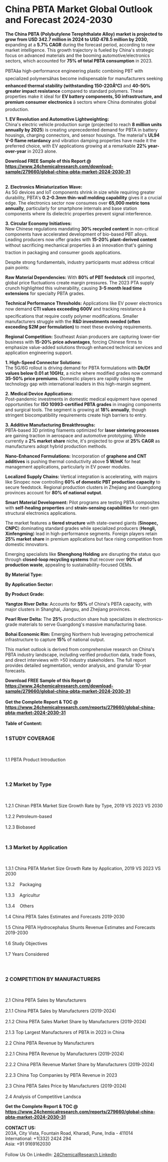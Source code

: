 <h1>China PBTA Market Global Outlook and Forecast 2024-2030</h1><p><strong>The China PBTA (Polybutylene Terephthalate Alloy) market is projected to grow from USD 342.7 million in 2024 to USD 478.5 million by 2030</strong>, expanding at a <strong>5.7% CAGR</strong> during the forecast period, according to new market intelligence. This growth trajectory is fueled by China's strategic focus on advanced materials and the booming automotive/electronics sectors, which accounted for <strong>75% of total PBTA consumption</strong> in 2023.</p><p>PBTAâa high-performance engineering plastic combining PBT with specialized polymersâhas become indispensable for manufacturers seeking <strong>enhanced thermal stability (withstanding 150-220Â°C)</strong> and <strong>40-50% greater impact resistance</strong> compared to standard polymers. These properties make it ideal for <strong>EV battery components, 5G infrastructure, and premium consumer electronics</strong> â sectors where China dominates global production.</p><p><strong>1. EV Revolution and Automotive Lightweighting:</strong><br>
China's electric vehicle production surge (projected to reach <strong>8 million units annually by 2025</strong>) is creating unprecedented demand for PBTA in battery housings, charging connectors, and sensor housings. The material's <strong>UL94 V-0 flame retardancy</strong> and vibration damping properties have made it the preferred choice, with EV applications growing at a remarkable <strong>22% year-over-year</strong> in 2023 alone.</p><div><b>Download FREE Sample of this Report @ 
            <a href="https://www.24chemicalresearch.com/download-sample/279660/global-china-pbta-market-2024-2030-31">
            https://www.24chemicalresearch.com/download-sample/279660/global-china-pbta-market-2024-2030-31</a></b></div><br><p><strong>2. Electronics Miniaturization Wave:</strong><br>
As 5G devices and IoT components shrink in size while requiring greater durability, PBTA's <strong>0.2-0.3mm thin-wall molding capability</strong> gives it a crucial edge. The electronics sector now consumes over <strong>65,000 metric tons annually</strong>, particularly for smartphone internals and base station components where its dielectric properties prevent signal interference.</p><p><strong>3. Circular Economy Initiatives:</strong><br>
New Chinese regulations mandating <strong>30% recycled content</strong> in non-critical components have accelerated development of bio-based PBT alloys. Leading producers now offer grades with <strong>15-20% plant-derived content</strong> without sacrificing mechanical properties â an innovation that's gaining traction in packaging and consumer goods applications.</p><p>Despite strong fundamentals, industry participants must address critical pain points:</p><p><strong>Raw Material Dependencies:</strong> With <strong>80% of PBT feedstock</strong> still imported, global price fluctuations create margin pressures. The 2023 PTA supply crunch highlighted this vulnerability, causing <strong>3-5 month lead time extensions</strong> for specialty PBTA grades.</p><p><strong>Technical Performance Thresholds:</strong> Applications like EV power electronics now demand <strong>CTI values exceeding 600V</strong> and tracking resistance â specifications that require costly polymer modifications. Smaller manufacturers struggle with the <strong>R&amp;D investments needed (often exceeding $2M per formulation)</strong> to meet these evolving requirements.</p><p><strong>Regional Competition:</strong> Southeast Asian producers are capturing lower-tier business with <strong>15-20% price advantages</strong>, forcing Chinese firms to emphasize value-added solutions through enhanced technical services and application engineering support.</p><p><strong>1. High-Speed Connector Solutions:</strong><br>
The 5G/6G rollout is driving demand for PBTA formulations with <strong>Dk/Df values below 0.01 at 10GHz</strong>, a niche where modified grades now command <strong>35-50% price premiums</strong>. Domestic players are rapidly closing the technology gap with international leaders in this high-margin segment.</p><p><strong>2. Medical Device Applications:</strong><br>
Post-pandemic investments in domestic medical equipment have opened opportunities for <strong>ISO 10993-certified PBTA grades</strong> in imaging components and surgical tools. The segment is growing at <strong>18% annually</strong>, though stringent biocompatibility requirements create high barriers to entry.</p><p><strong>3. Additive Manufacturing Breakthroughs:</strong><br>
PBTA-based 3D printing filaments optimized for <strong>laser sintering processes</strong> are gaining traction in aerospace and automotive prototyping. While currently a <strong>2% market share</strong> niche, it's projected to grow at <strong>25% CAGR</strong> as manufacturers adopt hybrid production methods.</p><p><strong>Nano-Enhanced Formulations:</strong> Incorporation of <strong>graphene and CNT additives</strong> is pushing thermal conductivity above <strong>5 W/mK</strong> for heat management applications, particularly in EV power modules.</p><p><strong>Localized Supply Chains:</strong> Vertical integration is accelerating, with majors like Sinopec now controlling <strong>60% of domestic PBT production capacity</strong> to secure feedstock. Regional production clusters in Zhejiang and Guangdong provinces account for <strong>80% of national output</strong>.</p><p><strong>Smart Material Development:</strong> Pilot programs are testing PBTA composites with <strong>self-healing properties</strong> and <strong>strain-sensing capabilities</strong> for next-gen structural electronics applications.</p><p>The market features a <strong>tiered structure</strong> with state-owned giants (<strong>Sinopec, CNPC</strong>) dominating standard grades while specialized producers (<strong>Hengli, Xinfengming</strong>) lead in high-performance segments. Foreign players retain <strong>25% market share</strong> in premium applications but face rising competition from domestic innovators.</p><p>Emerging specialists like <strong>Shenghong Holding</strong> are disrupting the status quo through <strong>closed-loop recycling systems</strong> that recover over <strong>90% of production waste</strong>, appealing to sustainability-focused OEMs.</p><p><strong>By Material Type:</strong></p><p><strong>By Application Sector:</strong></p><p><strong>By Product Grade:</strong></p><p><strong>Yangtze River Delta:</strong> Accounts for <strong>55%</strong> of China's PBTA capacity, with major clusters in Shanghai, Jiangsu, and Zhejiang provinces.</p><p><strong>Pearl River Delta:</strong> The <strong>25%</strong> production share hub specializes in electronics-grade materials to serve Guangdong's massive manufacturing base.</p><p><strong>Bohai Economic Rim:</strong> Emerging Northern hub leveraging petrochemical infrastructure to capture <strong>15%</strong> of national output.</p><p>This market outlook is derived from comprehensive research on China's PBTA industry landscape, including verified production data, trade flows, and direct interviews with &gt;50 industry stakeholders. The full report provides detailed segmentation, vendor analysis, and granular 10-year forecasts.</p><div><b>Download FREE Sample of this Report @ 
            <a href="https://www.24chemicalresearch.com/download-sample/279660/global-china-pbta-market-2024-2030-31">
            https://www.24chemicalresearch.com/download-sample/279660/global-china-pbta-market-2024-2030-31</a></b></div><br><div><b>Get the Complete Report & TOC @ 
            <a href="https://www.24chemicalresearch.com/reports/279660/global-china-pbta-market-2024-2030-31">
            https://www.24chemicalresearch.com/reports/279660/global-china-pbta-market-2024-2030-31</a></b></div><br>
            <b>Table of Content:</b><p><h2><span style="font-size:16px"><strong>1 STUDY COVERAGE</strong></span></h2><br />
<p>1.1 PBTA Product Introduction</p><br />
<h2><span style="font-size:16px"><strong>1.2 Market by Type</strong></span></h2><br />
<p>1.2.1 Chinan PBTA Market Size Growth Rate by Type, 2019 VS 2023 VS 2030<br /><br />
1.2.2 Petroleum-based&nbsp;&nbsp; &nbsp;<br /><br />
1.2.3 Biobased<br /><br />
<h2><span style="font-size:16px"><strong>1.3 Market by Application</strong></span></h2><br />
<p>1.3.1 China PBTA Market Size Growth Rate by Application, 2019 VS 2023 VS 2030<br /><br />
1.3.2&nbsp;&nbsp; &nbsp;Packaging<br /><br />
1.3.3&nbsp;&nbsp; &nbsp;Agricultur<br /><br />
1.3.4&nbsp;&nbsp; &nbsp;Others<br /><br />
1.4 China PBTA Sales Estimates and Forecasts 2019-2030<br /><br />
1.5 China PBTA Hydrocephalus Shunts Revenue Estimates and Forecasts 2019-2030<br /><br />
1.6 Study Objectives<br /><br />
1.7 Years Considered</p><br />
<h2><span style="font-size:16px"><strong>2 COMPETITION BY MANUFACTURERS</strong></span></h2><br />
<p>2.1 China PBTA Sales by Manufacturers<br /><br />
2.1.1 China PBTA Sales by Manufacturers (2019-2024)<br /><br />
2.1.2 China PBTA Sales Market Share by Manufacturers (2019-2024)<br /><br />
2.1.3 Top Largest Manufacturers of PBTA in 2023 in China<br /><br />
2.2 China PBTA Revenue by Manufacturers<br /><br />
2.2.1 China PBTA Revenue by Manufacturers (2019-2024)<br /><br />
2.2.2 China PBTA Revenue Market Share by Manufacturers (2019-2024)<br /><br />
2.2.3 China Top Companies by PBTA Revenue in 2023<br /><br />
2.3 China PBTA Sales Price by Manufacturers (2019-2024)<br /><br />
2.4 Analysis of Competitive Landsca</p><div><b>Get the Complete Report & TOC @ 
            <a href="https://www.24chemicalresearch.com/reports/279660/global-china-pbta-market-2024-2030-31">
            https://www.24chemicalresearch.com/reports/279660/global-china-pbta-market-2024-2030-31</a></b></div><br><b>CONTACT US:</b><br>
            203A, City Vista, Fountain Road, Kharadi, Pune, India - 411014<br>
            International: +1(332) 2424 294<br>
            Asia: +91 9169162030 <br><br>
            Follow Us On LinkedIn: <a href="https://www.linkedin.com/company/24chemicalresearch/">24ChemicalResearch LinkedIn</a>